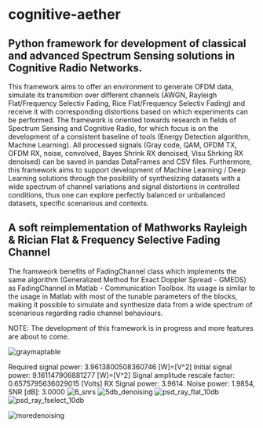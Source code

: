 # cognitive-aether

## Python framework for development of classical and advanced Spectrum Sensing solutions in Cognitive Radio Networks.

This framework aims to offer an environment to generate OFDM data, simulate its transmition over different channels (AWGN, Rayleigh Flat/Frequency Selectiv Fading, Rice Flat/Frequency Selectiv Fading) and receive it with corresponding distortions based on which experiments can be performed. The framework is oriented towards research in fields of Spectrum Sensing and Cognitive Radio, for which focus is on the development of a consistent baseline of tools (Energy Detection algorithm, Machine Learning).
All processed signals (Gray code, QAM, OFDM TX, OFDM RX, noise, convolved, Bayes Shrink RX denoised, Visu Shrking RX denoised) can be saved in pandas DataFrames and CSV files. Furthermore, this framework aims to support development of Machine Learning / Deep Learning solutions through the posibility of synthesizing datasets with a wide spectrum of channel variations and signal distortions in controlled conditions, thus one can explore perfectly balanced or unbalanced datasets, specific scenarious and contexts.

## A soft reimplementation of Mathworks Rayleigh & Rician Flat & Frequency Selective Fading Channel
The framweork benefits of FadingChannel class which implements the same algorithm (Generalized Method for Exact Doppler Spread - GMEDS) as FadingChannel in Matlab - Communication Toolbox. Its usage is similar to the usage in Matlab with most of the tunable parameters of the blocks, making it possible to simulate and synthesize data from a wide spectrum of scenarious regarding radio channel behaviours.

NOTE: The development of this framework is in progress and more features are about to come.


![graymaptable](https://user-images.githubusercontent.com/53537308/111678680-3b02ad80-8829-11eb-9a2a-a2567d6fae51.png)

Required signal power: 3.9613800508360746 [W]=[V^2]
Initial signal power: 9.161147906881277 [W]=[V^2]
Signal amplitude rescale factor: 0.6575795636029015 [Volts]
RX Signal power: 3.9614. Noise power: 1.9854, SNR [dB]: 3.0000
![6_snrs](https://user-images.githubusercontent.com/53537308/128870952-d6600b23-77f7-422d-aca4-c86f1fcafc39.png)
![5db_denoising](https://user-images.githubusercontent.com/53537308/128870975-7a646a7a-2aee-4ff9-ac83-0c9d8ab41bd0.png)
![psd_ray_flat_10db](https://user-images.githubusercontent.com/53537308/128871014-e7fa8a07-6668-4ec2-a6bc-7f9600eafc00.png)
![psd_ray_fselect_10db](https://user-images.githubusercontent.com/53537308/128871021-774a126a-0f36-4355-977c-a841666d9e87.png)


![moredenoising](https://user-images.githubusercontent.com/53537308/111678734-481f9c80-8829-11eb-8844-7b3f18469aa1.png)

